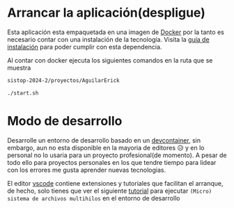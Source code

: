 # Arrancar la aplicación(despligue)
Esta aplicación esta empaquetada en una imagen de [Docker](https://www.docker.com/) por la tanto es necesario contar con una instalación de la tecnología. Visita la [guía de instalación](https://docs.docker.com/desktop/) para poder cumplir con esta dependencia.

Al contar con docker ejecuta los siguientes comandos en la ruta que se muestra
```bash
sistop-2024-2/proyectos/AguilarErick

./start.sh
```
# Modo de desarrollo

Desarrolle un entorno de desarrollo basado en un [devcontainer](https://containers.dev/), sin embargo, aun no esta disponible en la mayoria de editores 😥 y en lo personal no lo usaria para un proyecto profesional(de momento). 
A pesar de todo ello para proyectos personales en los que tendre tiempo para lidear con los errores me gusta aprender nuevas tecnologias.

El editor [vscode](https://code.visualstudio.com/) contiene extensiones y tutoriales que facilitan el arranque, de hecho, solo tienes que ver el siguiente [tutorial](https://www.youtube.com/watch?v=b1RavPr_878) para ejecutar <code>(Micro) sistema de archivos multihilos</code> en el entorno de desarrollo


